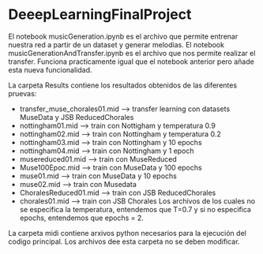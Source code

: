 # DeeepLearningFinalProject

El notebook musicGeneration.ipynb es el archivo que permite entrenar nuestra red a partir de un dataset y generar melodias.
El notebook musicGenerationAndTransfer.ipynb es el archivo que nos permite realizar el transfer. Funciona practicamente igual que el notebook anterior pero añade esta nueva funcionalidad.

La carpeta Results contiene los resultados obtenidos de las diferentes pruevas:
  - transfer_muse_chorales01.mid --> transfer learning con datasets MuseData y JSB ReducedChorales
  - nottingham01.mid --> train con Nottigham y temperatura 0.9
  - nottingham02.mid --> train con Nottingham y temperatura 0.2
  - nottingham03.mid --> train con Nottingham y 10 epochs
  - nottingham04.mid --> train con Nottingham y 1 epoch
  - musereduced01.mid --> train con MuseReduced
  - Muse100Epoc.mid --> train con MuseData y 100 epochs
  - muse01.mid --> train con MuseData y 10 epochs
  - muse02.mid --> train con Musedata
  - ChoralesReduced01.mid --> train con JSB ReducedChorales
  - chorales01.mid --> train con JSB Chorales
Los archivos de los cuales no se especifica la temperatura, entendemos que T=0.7 y si no especifica epochs, entendemos que epochs = 2.


La carpeta midi contiene arxivos python necesarios para la ejecución del codigo principal. Los archivos dee esta carpeta no se deben modificar.
